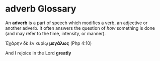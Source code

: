 # adverb Glossary

An **adverb** is a part of speech which modifies a verb, an adjective or another adverb. It often answers the question of _how_ something is done (and may refer to the time, intensity, or manner).

Ἐχάρην δὲ ἐν κυρίῳ **μεγάλως** (Php 4:10)

And I rejoice in the Lord **greatly**